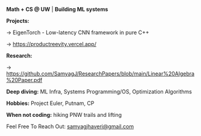 **Math + CS @ UW** | **Building ML systems**

**Projects:**

-> EigenTorch - Low-latency CNN framework in pure C++

-> https://productreevity.vercel.app/

**Research:**

-> https://github.com/SamyagJ/ResearchPapers/blob/main/Linear%20Algebra%20Paper.pdf

**Deep diving:** ML Infra, Systems Programming/OS, Optimization Algorithms

**Hobbies:** Project Euler, Putnam, CP

**When not coding:** hiking PNW trails and lifting

Feel Free To Reach Out: samyagjhaveri@gmail.com

